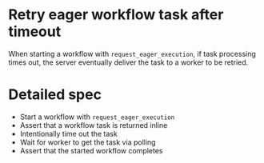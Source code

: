 # Retry eager workflow task after timeout

When starting a workflow with `request_eager_execution`, if task processing times out, the server eventually deliver the
task to a worker to be retried.

# Detailed spec

- Start a workflow with `request_eager_execution`
- Assert that a workflow task is returned inline
- Intentionally time out the task
- Wait for worker to get the task via polling
- Assert that the started workflow completes
